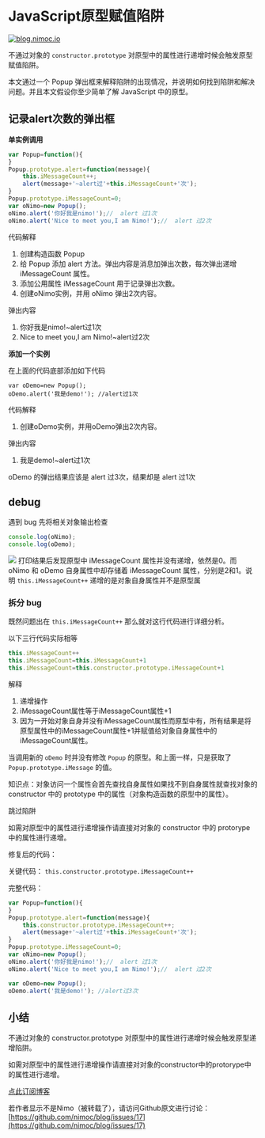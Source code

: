 # JavaScript原型赋值陷阱
[![blog.nimoc.io](http://blog.nimoc.io/notice/index.svg)](http://blog.nimoc.io/notice/index.html)

不通过对象的 `constructor.prototype` 对原型中的属性进行递增时候会触发原型赋值陷阱。

本文通过一个 Popup 弹出框来解释陷阱的出现情况，并说明如何找到陷阱和解决问题。并且本文假设你至少简单了解 JavaScript 中的原型。
## 记录alert次数的弹出框

**单实例调用**

``` js
var Popup=function(){
}
Popup.prototype.alert=function(message){
    this.iMessageCount++;
    alert(message+'~alert过'+this.iMessageCount+'次');    
}
Popup.prototype.iMessageCount=0;
var oNimo=new Popup();
oNimo.alert('你好我是nimo!');//  alert 过1次
oNimo.alert('Nice to meet you,I am Nimo!');//  alert 过2次
```

代码解释
1. 创建构造函数 Popup
2. 给 Popup 添加 alert 方法。弹出内容是消息加弹出次数，每次弹出递增 iMessageCount 属性。
3. 添加公用属性 iMessageCount 用于记录弹出次数。
4. 创建oNimo实例，并用 oNimo 弹出2次内容。

弹出内容
1. 你好我是nimo!~alert过1次
2. Nice to meet you,I am Nimo!~alert过2次

**添加一个实例**

在上面的代码底部添加如下代码

```
var oDemo=new Popup();
oDemo.alert('我是demo!'); //alert过1次  
```

代码解释
1. 创建oDemo实例，并用oDemo弹出2次内容。

弹出内容
1. 我是demo!~alert过1次

oDemo 的弹出结果应该是 alert 过3次，结果却是 alert 过1次
## debug

遇到 bug 先将相关对象输出检查

``` js
console.log(oNimo);
console.log(oDemo);
```

![](https://cloud.githubusercontent.com/assets/3949015/7004697/0f1560d4-dca2-11e4-8c19-0668203b9000.png)
打印结果后发现原型中 iMessageCount 属性并没有递增，依然是0。而 oNimo 和 oDemo 自身属性中却存储着 iMessageCount 属性，分别是2和1。说明 `this.iMessageCount++` 递增的是对象自身属性并不是原型属
### 拆分 bug

既然问题出在 `this.iMessageCount++` 那么就对这行代码进行详细分析。

以下三行代码实际相等

``` js
this.iMessageCount++
this.iMessageCount=this.iMessageCount+1
this.iMessageCount=this.constructor.prototype.iMessageCount+1
```

解释
1. 递增操作
2. iMessageCount属性等于iMessageCount属性+1
3. 因为一开始对象自身并没有iMessageCount属性而原型中有，所有结果是将原型属性中的iMessageCount属性+1并赋值给对象自身属性中的iMessageCount属性。

当调用新的 `oDemo` 时并没有修改 `Popup` 的原型。和上面一样，只是获取了 `Popup.prototype.iMessage` 的值。

知识点：对象访问一个属性会首先查找自身属性如果找不到自身属性就查找对象的 constructor 中的 prototype 中的属性（对象构造函数的原型中的属性）。

跳过陷阱

如需对原型中的属性进行递增操作请直接对对象的 constructor 中的 protorype 中的属性进行递增。

修复后的代码：

关键代码： `this.constructor.prototype.iMessageCount++`

完整代码：

``` js
var Popup=function(){
}
Popup.prototype.alert=function(message){
    this.constructor.prototype.iMessageCount++;
    alert(message+'~alert过'+this.iMessageCount+'次');    
}
Popup.prototype.iMessageCount=0;
var oNimo=new Popup();
oNimo.alert('你好我是nimo!');//  alert 过1次
oNimo.alert('Nice to meet you,I am Nimo!');//  alert 过2次

var oDemo=new Popup();
oDemo.alert('我是demo!'); //alert过3次
```
## 小结

不通过对象的 constructor.prototype 对原型中的属性进行递增时候会触发原型递增陷阱。

如需对原型中的属性进行递增操作请直接对对象的constructor中的protorype中的属性进行递增。


[点此订阅博客](https://github.com/nimoc/blog/issues/15)

若作者显示不是Nimo（被转载了），请访问Github原文进行讨论：[https://github.com/nimoc/blog/issues/17](https://github.com/nimoc/blog/issues/17)

<script src="https://utteranc.es/client.js"
        repo="nimoc/blog"
        issue-number="17"
        theme="github-light"
        crossorigin="anonymous"
        async>
</script>
